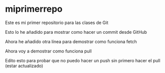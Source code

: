 # miprimerrepo
Este es mi primer repositorio para las clases de Git

Esto lo he añadido para mostrar como hacer un commit desde GitHub

Ahora he añadido otra línea para demostrar como funciona fetch

Ahora voy a demostrar como funciona pull


Edito esto para probar que no puedo hacer un push sin primero hacer el pull (estar actualizado)
